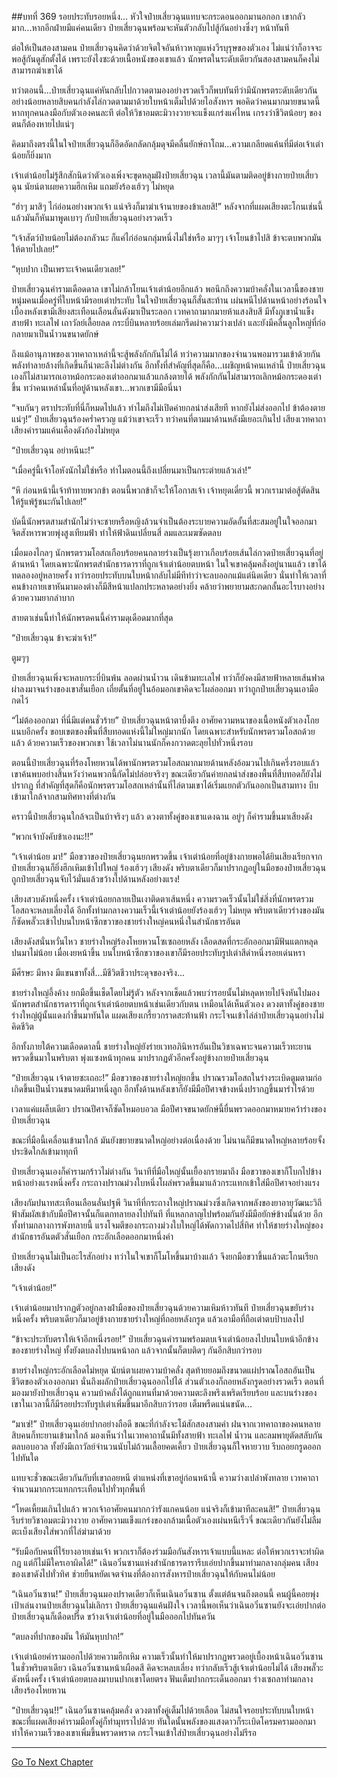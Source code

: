 ##บทที่ 369 รอยประทับรอยหนึ่ง...
หัวใจป๋ายเสี่ยวฉุนแทบจะกระดอนออกมานอกอก เขากลัวมาก...หากอีกฝ่ายมีแค่คนเดียว ป๋ายเสี่ยวฉุนพร้อมจะหันตัวกลับไปสู้กันอย่างซึ่งๆ หน้าทันที

ต่อให้เป็นสองสามคน ป๋ายเสี่ยวฉุนคิดว่าด้วยจิตใจอันห้าวหาญแห่งวีรบุรุษของตัวเอง ไม่แน่ว่าก็อาจจะพอสู้กันดูสักตั้งได้ เพราะยังไงซะด้วยเนื้อหนังของเขาแล้ว นักพรตในระดับเดียวกันสองสามคนก็คงไม่สามารถฆ่าเขาได้

ทว่าตอนนี้...ป๋ายเสี่ยวฉุนแค่หันกลับไปกวาดตามองอย่างรวดเร็วก็พบทันทีว่ามีนักพรตระดับเดียวกันอย่างน้อยหลายสิบคนกำลังไล่กวดตามมาด้วยใบหน้าเต็มไปด้วยไอสังหาร พอคิดว่าคนมากมายขนาดนี้ หากทุกคนลงมือกับตัวเองคนละที ต่อให้วิชาอมตะมิวางวายจะแข็งแกร่งแค่ไหน เกรงว่าชีวิตน้อยๆ ของตนก็ต้องหายไปแน่ๆ

คิดมาถึงตรงนี้ในใจป๋ายเสี่ยวฉุนก็อึดอัดกลัดกลุ้มดุจมีคลื่นยักษ์ถาโถม...ความเกลียดแค้นที่มีต่อเจ้าเต่าน้อยก็ยิ่งมาก

เจ้าเต่าน้อยไม่รู้สึกสักนิดว่าตัวเองเพิ่งจะขุดหลุมฝังป๋ายเสี่ยวฉุน เวลานี้มันตามติดอยู่ข้างกายป๋ายเสี่ยวฉุน นัยน์ตาเผยความฮึกเหิม แถมยังร้องเฮ้วๆ ไม่หยุด

“ฮ่าๆ มาสิๆ ไก่อ่อนอย่างพวกเจ้า แน่จริงก็มาฆ่าเจ้านายของข้าเลยสิ!” หลังจากที่แผดเสียงตะโกนเช่นนี้แล้วมันก็หันมาพูดเบาๆ กับป๋ายเสี่ยวฉุนอย่างรวดเร็ว

“เจ้าสัตว์ป๋ายน้อยไม่ต้องกลัวนะ ก็แค่ไก่อ่อนกลุ่มหนึ่งไม่ใช่หรือ มาๆๆ เจ้าโยนข้าไปสิ ข้าจะตบพวกมันให้ตายไปเลย!”

“หุบปาก เป็นเพราะเจ้าคนเดียวเลย!”

ป๋ายเสี่ยวฉุนคำรามเดือดดาล เขาไม่กล้าโยนเจ้าเต่าน้อยอีกแล้ว พอนึกถึงความบ้าคลั่งในเวลานี้ของชายหนุ่มคนเมื่อครู่ที่ใบหน้ามีรอยเต่าประทับ ในใจป๋ายเสี่ยวฉุนก็สั่นสะท้าน เผ่นหนีไปด้านหน้าอย่างร้อนใจ เบื้องหลังเขามีเสียงสะเทือนเลือนลั่นดังมาเป็นระลอก เวทคาถามากมายห้าแสงสิบสี มีทั้งภูเขาน้ำแข็ง สายฟ้า ทะเลไฟ เถาวัลย์เลื้อยลด กระบี่บินหลายร้อยเล่มกรีดผ่าความว่างเปล่า และยังมีคลื่นลูกใหญ่ที่ก่อกลายมาเป็นน้ำวนขนาดยักษ์

ถึงแม้อานุภาพของเวทคาถาเหล่านี้จะสู้พลังกักกันไม่ได้ ทว่าความมากของจำนวนพอมารวมเข้าด้วยกัน พลังทำลายล้างที่เกิดขึ้นก็น่าตะลึงไม่ต่างกัน อีกทั้งที่สำคัญที่สุดก็คือ...เผชิญหน้าคนเหล่านี้ ป๋ายเสี่ยวฉุนเองก็ไม่สามารถเอาหม้อกระดองเต่าออกมาแล้วแกล้งตายได้ พลังกักกันไม่สามารถเลิกหม้อกระดองเต่าขึ้น ทว่าคนเหล่านั้นที่อยู่ด้านหลังเขา...พวกเขามีมือนี่นา

“จบกันๆ ตราประทับที่นี่ก็หมดไปแล้ว ทำไมถึงไม่เปิดค่ายกลนำส่งเสียที หากยังไม่ส่งออกไป ข้าต้องตายแน่ๆ!” ป๋ายเสี่ยวฉุนร้องคร่ำครวญ แม้ว่าเขาจะเร็ว ทว่าคนที่ตามมาด้านหลังมีเยอะเกินไป เสียงเวทคาถา เสียงคำรามแค้นเคืองดังก้องไม่หยุด

“ป๋ายเสี่ยวฉุน อย่าหนีนะ!”

“เมื่อครู่นี้เจ้าโอหังนักไม่ใช่หรือ ทำไมตอนนี้ถึงเปลี่ยนมาเป็นกระต่ายแล้วเล่า!”

“หึ ก่อนหน้านี้เจ้าท้าทายพวกข้า ตอนนี้พวกข้าก็จะให้โอกาสเจ้า เจ้าหยุดเดี๋ยวนี้ พวกเรามาต่อสู้ตัดสินให้รู้แพ้รู้ชนะกันไปเลย!”

บัดนี้นักพรตสามสำนักไม่ว่าจะชายหรือหญิงล้วนจำเป็นต้องระบายความอัดอั้นที่สะสมอยู่ในใจออกมา จิตสังหารพวยพุ่งสูงเทียมฟ้า ทำให้ฟ้าดินเปลี่ยนสี่ ลมและเมฆซัดตลบ

เมื่อมองไกลๆ นักพรตรวมโอสถเกือบร้อยคนกลายร่างเป็นรุ้งยาวเกือบร้อยเส้นไล่กวดป๋ายเสี่ยวฉุนที่อยู่ด้านหน้า โดยเฉพาะนักพรตสำนักธารดาราที่ถูกเจ้าเต่าน้อยตบหน้า ในใจเขาคลุ้มคลั่งอยู่นานแล้ว เขาได้ทดลองอยู่หลายครั้ง ทว่ารอยประทับบนใบหน้ากลับไม่มีทีท่าว่าจะลบออกแม้แต่นิดเดียว นั่นทำให้เวลาที่คนข้างกายเขาหันมามองต่างก็มีสีหน้าแปลกประหลาดอย่างยิ่ง คล้ายว่าพยายามสะกดกลั้นอะไรบางอย่างด้วยความยากลำบาก

สายตาเช่นนี้ทำให้นักพรตคนนี้คำรามดุเดือดมากที่สุด

“ป๋ายเสี่ยวฉุน ข้าจะฆ่าเจ้า!”

ตูมๆๆ

ป๋ายเสี่ยวฉุนเพิ่งจะหลบกระบี่บินพ้น ลอดผ่านน้ำวน เดินข้ามทะเลไฟ ทว่าก็ยังคงมีสายฟ้าหลายเส้นฟาดผ่าลงมาจนร่างของเขาสั่นเยือก เถี่ยตั้นที่อยู่ในอ้อมอกเขาคิดจะโผล่ออกมา ทว่าถูกป๋ายเสี่ยวฉุนเอามือกดไว้

“ไม่ต้องออกมา ที่นี่มีแต่คนชั่วร้าย” ป๋ายเสี่ยวฉุนหน้าตาบึ้งตึง อาศัยความหนาของเนื้อหนังตัวเองโกยแนบอีกครั้ง ขอบเขตของพื้นที่สืบทอดแห่งนี้ไม่ใหญ่มากนัก โดยเฉพาะสำหรับนักพรตรวมโอสถด้วยแล้ว ด้วยความเร็วของพวกเขา ใช้เวลาไม่นานนักก็คงกวาดตะลุยไปทั่วหนึ่งรอบ

ตอนนี้ป๋ายเสี่ยวฉุนที่ร้องโหยหวนได้พานักพรตรวมโอสถมากมายด้านหลังอ้อมวนไปเกินครึ่งรอบแล้ว เขาค้นพบอย่างสิ้นหวังว่าคนพวกนี้กัดไม่ปล่อยจริงๆ ขณะเดียวกันค่ายกลนำส่งของพื้นที่สืบทอดก็ยังไม่ปรากฏ ที่สำคัญที่สุดก็คือนักพรตรวมโอสถเหล่านั้นที่ไล่ตามเขาได้เริ่มแยกตัวกันออกเป็นสามทาง บีบเข้ามาใกล้จากสามทิศทางที่ต่างกัน

คราวนี้ป๋ายเสี่ยวฉุนใกล้จะเป็นบ้าจริงๆ แล้ว ดวงตาทั้งคู่ของเขาแดงฉาน อยู่ๆ ก็คำรามขึ้นมาเสียงดัง

“พวกเจ้าบังคับข้าเองนะ!!”

“เจ้าเต่าน้อย มา!” มือขวาของป๋ายเสี่ยวฉุนยกพรวดขึ้น เจ้าเต่าน้อยที่อยู่ข้างกายพอได้ยินเสียงเรียกจากป๋ายเสี่ยวฉุนก็ยิ่งฮึกเหิมเข้าไปใหญ่ ร้องเฮ้วๆ เสียงดัง พริบตาเดียวก็มาปรากฏอยู่ในมือของป๋ายเสี่ยวฉุน ถูกป๋ายเสี่ยวฉุนจับไว้มั่นแล้วขว้างไปด้านหลังอย่างแรง!

เสียงสวบดังหนึ่งครั้ง เจ้าเต่าน้อยกลายเป็นเงาติดตาเส้นหนึ่ง ความรวดเร็วนั้นไม่ใช่สิ่งที่นักพรตรวมโอสถจะหลบเลี่ยงได้ อีกทั้งท่ามกลางความเร็วนี้เจ้าเต่าน้อยยังร้องเฮ้วๆ ไม่หยุด พริบตาเดียวร่างของมันก็ซัดพลั๊วะเข้าไปบนใบหน้าซีกขวาของชายร่างใหญ่คนหนึ่งในสำนักธารอันต

เสียงดังสนั่นหวั่นไหว ชายร่างใหญ่ร้องโหยหวนโซเซถอยหลัง เลือดสดที่กระอักออกมามีฟันแตกหลุดปนมาไม่น้อย เมื่อเงยหน้าขึ้น บนใบหน้าซีกขวาของเขาก็มีรอยประทับรูปเต่าสีดำหนึ่งรอยเด่นหรา

มีศีรษะ มีหาง มีแขนขาทั้งสี่...มีชีวิตชีวาประดุจของจริง...

ชายร่างใหญ่อึ้งค้าง ยกมือขึ้นเช็ดโดยไม่รู้ตัว หลังจากเช็ดแล้วพบว่ารอยนั้นไม่หลุดหายไปจึงหันไปมองนักพรตสำนักธารดาราที่ถูกเจ้าเต่าน้อยตบหน้าเช่นเดียวกับตน เหมือนได้เห็นตัวเอง ดวงตาทั้งคู่ของชายร่างใหญ่ผู้นั้นแดงก่ำขึ้นมาทันใด แผดเสียงเกรี้ยวกราดสะท้านฟ้า กระโจนเข้าไล่ล่าป๋ายเสี่ยวฉุนอย่างไม่คิดชีวิต

อีกทั้งภายใต้ความเดือดดาลนี้ ชายร่างใหญ่ยังร่ายเวทอภินิหารอันเป็นวิชาเฉพาะจนความเร็วทะยานพรวดขึ้นมาในพริบตา พุ่งแซงหน้าทุกคน มาปรากฏตัวอีกครั้งอยู่ข้างกายป๋ายเสี่ยวฉุน

“ป๋ายเสี่ยวฉุน เจ้าตายซะเถอะ!” มือขวาของชายร่างใหญ่ยกขึ้น ปราณรวมโอสถในร่างระเบิดตูมตามก่อเกิดขึ้นเป็นน้ำวนขนาดมหึมาหนึ่งลูก อีกทั้งด้านหลังเขาก็ยังมีมือปีศาจข้างหนึ่งปรากฏขึ้นมารำไรด้วย

เวลาแค่แผล็บเดียว ปราณปีศาจก็ซัดโหมอบอวล มือปีศาจขนาดยักษ์นี้ยื่นพรวดออกมาหมายคว้าร่างของป๋ายเสี่ยวฉุน

ขณะที่มือนี้เคลื่อนเข้ามาใกล้ มันยังขยายขนาดใหญ่อย่างต่อเนื่องด้วย ไม่นานก็มีขนาดใหญ่หลายร้อยจั้ง ประชิดใกล้เข้ามาทุกที

ป๋ายเสี่ยวฉุนเองก็คำรามกร้าวไม่ต่างกัน วินาทีที่มือใหญ่นั้นเยื้องกรายมาถึง มือขวาของเขาก็โบกไปข้างหน้าอย่างแรงหนึ่งครั้ง กระถางปราณม่วงใบหนึ่งโผล่พรวดขึ้นมาแล้วกระแทกเข้าใส่มือปีศาจอย่างแรง

เสียงกัมปนาทสะเทือนเลือนลั่นปฐพี วินาทีที่กระถางใหญ่ปราณม่วงซึ่งเกิดจากพลังของยาอายุวัฒนะวิถีฟ้าสัมผัสเข้ากับมือปีศาจนั้นก็แตกทลายลงไปทันที ที่แหลกลาญไปพร้อมกันยังมีมือยักษ์ข้างนั้นด้วย อีกทั้งท่ามกลางการพังทลายนี้ แรงโจมตีของกระถางม่วงใบใหญ่ได้พัดกวาดไปสี่ทิศ ทำให้ชายร่างใหญ่ของสำนักธารอันตตัวสั่นเยือก กระอักเลือดออกมาหนึ่งคำ

ป๋ายเสี่ยวฉุนไม่เป็นอะไรสักอย่าง ทว่าในใจเขาก็โมโหขึ้นมาบ้างแล้ว จึงยกมือขวาขึ้นแล้วตะโกนเรียกเสียงดัง

“เจ้าเต่าน้อย!”

เจ้าเต่าน้อยมาปรากฏตัวอยู่กลางฝ่ามือของป๋ายเสี่ยวฉุนด้วยความเหิมห้าวทันที ป๋ายเสี่ยวฉุนขยับร่างหนึ่งครั้ง พริบตาเดียวก็มาอยู่ข้างกายชายร่างใหญ่ที่ถอยหลังกรูด แล้วเอามือที่ถือเต่าตบป้าบลงไป

“ข้าจะประทับตราให้เจ้าอีกหนึ่งรอย!” ป๋ายเสี่ยวฉุนคำรามพร้อมตบเจ้าเต่าน้อยลงไปบนใบหน้าอีกข้างของชายร่างใหญ่ ทั้งยังตบลงไปบนหน้าอก แล้วจากนั้นก็ตบติดๆ กันอีกสิบกว่ารอบ

ชายร่างใหญ่กระอักเลือดไม่หยุด นัยน์ตาเผยความบ้าคลั่ง สุดท้ายยอมถึงขนาดแผ่ปราณโอสถอันเป็นชีวิตของตัวเองออกมา นั่นถึงผลักป๋ายเสี่ยวฉุนออกไปได้ ส่วนตัวเองก็ถอยหลังกรูดอย่างรวดเร็ว ตอนที่มองมายังป๋ายเสี่ยวฉุน ความบ้าคลั่งได้ถูกแทนที่มาด้วยความตะลึงพรึงเพริดเรียบร้อย
และบนร่างของเขาในเวลานี้ก็มีรอยประทับรูปเต่าเพิ่มขึ้นมาอีกสิบกว่ารอย เต็มพรืดแน่นขนัด...

“มาเซ่!” ป๋ายเสี่ยวฉุนเอ่ยปากอย่างถือดี ขณะที่กำลังจะโม้สักสองสามคำ ฝนจากเวทคาถาของคนหลายสิบคนก็ทะยานเข้ามาใกล้ มองเห็นว่าในเวทคาถานั้นมีทั้งสายฟ้า ทะเลไฟ น้ำวน และลมพายุตัดสลับกันตลบอบอวล ทั้งยังมีเถาวัลย์จำนวนนับไม่ถ้วนเลื้อยคดเคี้ยว ป๋ายเสี่ยวฉุนก็ใจหายวาบ รีบถอยกรูดออกไปทันใด

แทบจะชั่วขณะเดียวกันกับที่เขาถอยหนี ตำแหน่งที่เขาอยู่ก่อนหน้านี้ ความว่างเปล่าพังทลาย เวทคาถาจำนวนมากกระแทกกระเทือนไปทั่วทุกพื้นที่

“โหดเหี้ยมเกินไปแล้ว พวกเจ้าอาศัยคนมากกว่ารังแกคนน้อย แน่จริงก็เข้ามาทีละคนสิ!” ป๋ายเสี่ยวฉุนรีบร่ายวิชาอมตะมิวางวาย อาศัยความแข็งแกร่งของกล้ามเนื้อตัวเองเผ่นหนีเร็วจี๋ ขณะเดียวกันยังไม่ลืมตะเบ็งเสียงใส่พวกที่ไล่ฆ่ามาด้วย

“รับมือกับคนที่ไร้ยางอายเช่นเจ้า พวกเราก็ต้องร่วมมือกันสังหารเจ้าแบบนี้แหละ ต่อให้พวกเราจะทำผิดกฎ แต่ก็ไม่มีใครเอาผิดได้!” เฉินอวิ๋นซานแห่งสำนักธารดารารีบเอ่ยปากขึ้นมาท่ามกลางกลุ่มคน เสียงของเขาดังไปทั่วทิศ ช่วยยืนหยัดเจตจำนงที่ต้องการสังหารป๋ายเสี่ยวฉุนให้กับคนไม่น้อย

“เฉินอวิ๋นซาน!” ป๋ายเสี่ยวฉุนมองปราดเดียวก็เห็นเฉินอวิ๋นซาน ตั้งแต่ต้นจนถึงตอนนี้ คนผู้นี้คอยพุ่งเป้าเล่นงานป๋ายเสี่ยวฉุนไม่เลิกรา ป๋ายเสี่ยวฉุนแค้นฝังใจ เวลานี้พอเห็นว่าเฉินอวิ๋นซานยังจะเอ่ยปากต่อ ป๋ายเสี่ยวฉุนก็เดือดปรี๊ด ขว้างเจ้าเต่าน้อยที่อยู่ในมือออกไปทันควัน

“ตบลงที่ปากของมัน ให้มันหุบปาก!”

เจ้าเต่าน้อยคำรามออกไปด้วยความฮึกเหิม ความเร็วนั้นทำให้มาปรากฏพรวดอยู่เบื้องหน้าเฉินอวิ๋นซานในชั่วพริบตาเดียว เฉินอวิ๋นซานหน้าเผือดสี คิดจะหลบเลี่ยง ทว่ากลับเร็วสู้เจ้าเต่าน้อยไม่ได้ เสียงพลั๊วะดังหนึ่งครั้ง เจ้าเต่าน้อยตบลงมาบนปากเขาโดยตรง ฟันเต็มปากกระเด็นออกมา ร่างเซถลาท่ามกลางเสียงร้องโหยหวน

“ป๋ายเสี่ยวฉุน!!” เฉินอวิ๋นซานคลุ้มคลั่ง ดวงตาทั้งคู่เต็มไปด้วยเลือด ไม่สนใจรอยประทับบนใบหน้า ขณะที่แผดเสียงคำรามมือทั้งคู่ก็ทำมุทราไปด้วย ทันใดนั้นพลังของแสงดาวก็ระเบิดโครมครามออกมา ทำให้ความเร็วของเขาเพิ่มขึ้นพรวดพราด กระโจนเข้าใส่ป๋ายเสี่ยวฉุนอย่างไม่รีรอ

------


[Go To Next Chapter]( ./44.md)